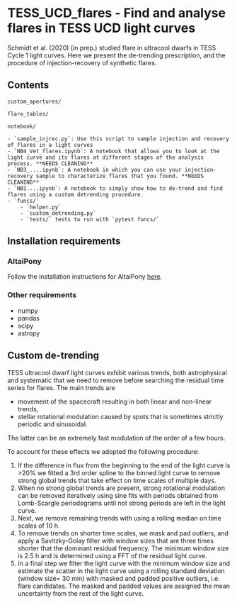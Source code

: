# TESS_UCD_flares - Find and analyse flares in TESS UCD light curves

Schmidt et al. (2020) (in prep.) studied flare in ultracool dwarfs in TESS Cycle 1 light curves. Here we present the de-trending prescription,
and the procedure of injection-recovery of synthetic flares. 

## Contents

`custom_apertures/`

`flare_tables/`

`notebook/`

    - `sample_injrec.py`: Use this script to sample injection and recovery of flares in a light curves
    - `NB4_Vet_flares.ipynb`: A notebook that allows you to look at the light curve and its flares at different stages of the analysis process. **NEEDS CLEANING** 
    - `NB3_....ipynb`: A notebook in which you can use your injection-recovery sample to characterize flares that you found. **NEEDS CLEANING**
    - `NB1....ipynb`: A notebook to simply show how to de-trend and find flares using a custom detrending procedure.
    - `funcs/`
        - `helper.py`
        - `custom_detrending.py`
        - `tests/` tests to run with `pytest funcs/`
    

## Installation requirements

### AltaiPony

Follow the installation instructions for AltaiPony [here](https://altaipony.readthedocs.io/en/latest/install.html#installation).

### Other requirements

- numpy
- pandas
- scipy
- astropy

## Custom de-trending

TESS ultracool dwarf light curves exhibit various trends, both astrophysical and systematic that we need to remove before searching the residual time series for flares. The main trends are

- movement of the spacecraft resulting in both linear and non-linear trends,
- stellar rotational modulation caused by spots that is sometimes strictly periodic and sinusoidal.

The latter can be an extremely fast modulation of the order of a few hours. 

To account for these effects we adopted the following procedure:

1. If the difference in flux from the beginning to the end of the light curve is >20% we fitted a 3rd order spline to the binned light curve to remove strong global trends that take effect on time scales of multiple days. 
2. When no strong global trends are present, strong rotational modulation can be removed iteratively using sine fits with periods obtained from Lomb-Scargle periodograms until not strong periods are left in the light curve.
3. Next, we remove remaining trends with using a rolling median on time scales of 10 h.
4. To remove trends on shorter time scales, we mask and pad outliers, and apply a Savitzky-Golay filter with window sizes that are three times shorter that the dominant residual frequency. The minimum window size is 2.5 h and is determined using a FFT of the residual light curve.
5. In a final step we filter the light curve with the minimum window size  and estimate the scatter in the light curve using a rolling standard deviation (window size= 30 min) with masked and padded positive outliers, i.e. flare candidates. The masked and padded values are assigned the mean uncertainty from the rest of the light curve.


